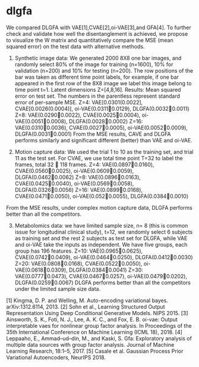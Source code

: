 # dlgfa

We compared DLGFA with VAE[1],CVAE[2],oi-VAE[3],and GFA[4]. To further check and validate how well the disentanglement is achieved, we propose to visualize the W matrix and quantitatively compare the MSE (mean squared error) on the test data with alternative methods. 

1. Synthetic image data: We generated 2000 8X8 one bar images, and randomly select 80% of the image for training (n=1600), 10% for validation (n=200) and 10% for testing (n=200). The row positions of the bar was taken as different time point labels, for example, if one bar appeared in the first row of the 8X8 image we label this image belong to time point t=1. Latent dimensions Z=[4,8,16].
Results: Mean squared error on test set. The numbers in the parentless represent standard error of per-sample MSE. Z=4: VAE[0.0301(0.0022], CVAE[0.0026(0.0004)], oi-VAE(0.03110.0129), DLGFA(0.00320.0011) 
Z=8: VAE(0.02900.0022), CVAE(0.00250.0004), oi-VAE(0.00510.0008), DLGFA(0.00280.0002) 
Z=16: VAE(0.03100.0036), CVAE(0.00270.0005), oi-VAE(0.00520.0009), DLGFA(0.00310.0001)
From the MSE results, CAVE and DLGFA performs similarly and significant different (better) than VAE and oi-VAE.

2. Motion capture data: We used the trial 1 to 10 as the training set, and trial 11 as the test set.  For CVAE, we use total time point T=32 to label the frames, total 32  118 frames.
Z=4: VAE(0.08970.0160), CVAE(0.05600.0025), oi-VAE(0.06090.0059), DLGFA(0.04620.0062) 
Z=8: VAE(0.08960.0163), CVAE(0.04250.0040), oi-VAE(0.05690.0058), DLGFA(0.03260.0056) 
Z=16: VAE(0.08990.0168), CVAE(0.04710.0050), oi-VAE(0.0520.0055), DLGFA(0.03840.0010)

From the MSE results, under complex motion capture data, DLGFA performs better than all the competitors. 

3. Metabolomics data:  we have limited sample size, n= 8 (this is common issue for longitudinal clinical study), t=12, we randomly select 6 subjects as training set and the rest 2 subjects as test set for DLGFA, while VAE and oi-VAE take the inputs as independent.  We have five groups, each group has 196 features.
Z=10: VAE(0.09650.0625), CVAE(0.07420.0409), oi-VAE(0.04640.0250), DLGFA(0.04120.0030) 
Z=20: VAE(0.08080.0168), CVAE(0.05220.0050), oi-VAE(0.06180.0309), DLGFA(0.03840.0041)
Z=30: VAE(0.07770.0473), CVAE(0.04670.0257), oi-VAE(0.04790.0202), DLGFA(0.02590.0067) 
DLGFA performs better than all the competitors under the limited sample size data.








[1] Kingma, D. P. and Welling, M. Auto-encoding variational bayes. arXiv:1312.6114, 2013. 
[2] Sohn et al., Learning Structured Output Representation Using Deep Conditional Generative Models. NIPS 2015.
[3] Ainsworth, S. K., Foti, N. J., Lee, A. K. C., and Fox, E. B. oi-vae: Output interpretable vaes for nonlinear group
factor analysis. In Proceedings of the 35th International Conference on Machine Learning (ICML 18), 2018.
[4] Leppaaho, E., Ammad–ud–din, M., and Kaski, S. Gfa: Exploratory analysis of multiple data sources with group
factor analysis. Journal of Machine Learning Research, 18:1–5, 2017.
[5] Casale et al. Gaussian Process Prior Variational Autoencoders, NeurIPS 2018.

